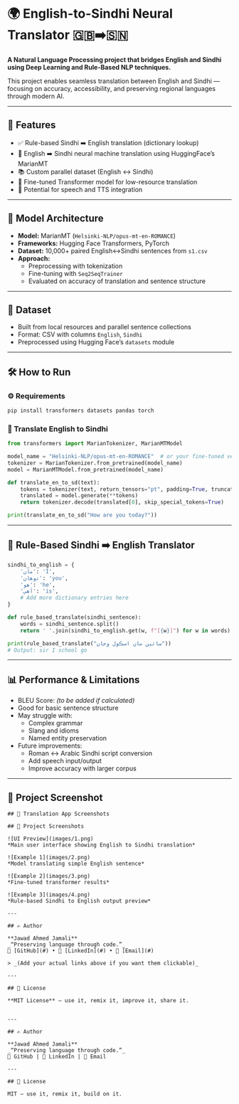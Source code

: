 # 🌍 English-to-Sindhi Neural Translator 🇬🇧➡️🇸🇳

**A Natural Language Processing project that bridges English and Sindhi using Deep Learning and Rule-Based NLP techniques.**

This project enables seamless translation between English and Sindhi — focusing on accuracy, accessibility, and preserving regional languages through modern AI.

---

## 📌 Features

- ✅ Rule-based Sindhi ➡️ English translation (dictionary lookup)
- 🤖 English ➡️ Sindhi neural machine translation using HuggingFace’s MarianMT
- 📚 Custom parallel dataset (English ↔️ Sindhi)
- 🧠 Fine-tuned Transformer model for low-resource translation
- 💬 Potential for speech and TTS integration

---

## 🧠 Model Architecture

- **Model:** MarianMT (`Helsinki-NLP/opus-mt-en-ROMANCE`)
- **Frameworks:** Hugging Face Transformers, PyTorch
- **Dataset:** 10,000+ paired English↔Sindhi sentences from `s1.csv`
- **Approach:**
  - Preprocessing with tokenization
  - Fine-tuning with `Seq2SeqTrainer`
  - Evaluated on accuracy of translation and sentence structure

---

## 📁 Dataset

- Built from local resources and parallel sentence collections
- Format: CSV with columns `English`, `Sindhi`
- Preprocessed using Hugging Face’s `datasets` module

---

## 🛠️ How to Run

### ⚙️ Requirements

```bash
pip install transformers datasets pandas torch
```

### 🚀 Translate English to Sindhi

```python
from transformers import MarianTokenizer, MarianMTModel

model_name = "Helsinki-NLP/opus-mt-en-ROMANCE"  # or your fine-tuned version
tokenizer = MarianTokenizer.from_pretrained(model_name)
model = MarianMTModel.from_pretrained(model_name)

def translate_en_to_sd(text):
    tokens = tokenizer(text, return_tensors="pt", padding=True, truncation=True)
    translated = model.generate(**tokens)
    return tokenizer.decode(translated[0], skip_special_tokens=True)

print(translate_en_to_sd("How are you today?"))
```

---

## 🧪 Rule-Based Sindhi ➡️ English Translator

```python
sindhi_to_english = {
    'مان': 'I',
    'توھان': 'you',
    'هو': 'he',
    'آهي': 'is',
    # Add more dictionary entries here
}

def rule_based_translate(sindhi_sentence):
    words = sindhi_sentence.split()
    return ' '.join(sindhi_to_english.get(w, f"[{w}]") for w in words)

print(rule_based_translate("سائين مان اسڪول وڃان"))
# Output: sir I school go
```

---

## 📊 Performance & Limitations

- BLEU Score: _(to be added if calculated)_
- Good for basic sentence structure
- May struggle with:
  - Complex grammar
  - Slang and idioms
  - Named entity preservation
- Future improvements:
  - Roman ↔ Arabic Sindhi script conversion
  - Add speech input/output
  - Improve accuracy with larger corpus

---

## 📸 Project Screenshot
```
## 📸 Translation App Screenshots

## 📸 Project Screenshots

![UI Preview](images/1.png)
*Main user interface showing English to Sindhi translation*

![Example 1](images/2.png)
*Model translating simple English sentence*

![Example 2](images/3.png)
*Fine-tuned transformer results*

![Example 3](images/4.png)
*Rule-based Sindhi to English output preview*

---

## ✍️ Author

**Jawad Ahmed Jamali**  
_“Preserving language through code.”_  
🔗 [GitHub](#) • 💬 [LinkedIn](#) • 📧 [Email](#)

> _(Add your actual links above if you want them clickable)_

---

## 🏁 License

**MIT License** — use it, remix it, improve it, share it.


---

## ✍️ Author

**Jawad Ahmed Jamali**  
_“Preserving language through code.”_  
🔗 GitHub | 💬 LinkedIn | 📧 Email

---

## 🏁 License

MIT — use it, remix it, build on it.
